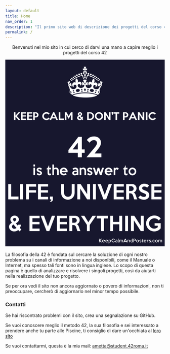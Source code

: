```yaml
---
layout: default
title: Home
nav_order: 1
description: "Il primo sito web di descrizione dei progetti del corso 42 in lingua italiana"
permalink: /
---
```

<p align="center">
  Benvenuti nel mio sito in cui cerco di darvi una mano a capire meglio i progetti del corso 42
</p>

<p align="center">
  <img src="image_home.png">
</p>

La filosofia della 42 è fondata sul cercare la soluzione di ogni nostro problema su i canali di informazione a noi disponibili, come il Manuale o Internet,
ma spesso tali fonti sono in lingua inglese. Lo scopo di questa pagina è quello di analizzare e risolvere i singoli progetti, così da aiutarti nella 
realizzazione del tuo progetto.

Se per ora vedi il sito non ancora aggiornato o povero di informazioni, non ti preoccupare, cercherò di aggiornarlo nel minor tempo possibile.

### Contatti
Se hai riscontrato problemi con il sito, crea una segnalazione su GitHub.

Se vuoi conoscere meglio il metodo 42, la sua filosofia e sei interessato a prendere anche tu parte alle Piscine, ti consiglio di dare un'occhiata al [loro sito](https://42roma.it)

Se vuoi contattarmi, questa è la mia mail: ametta@student.42roma.it
